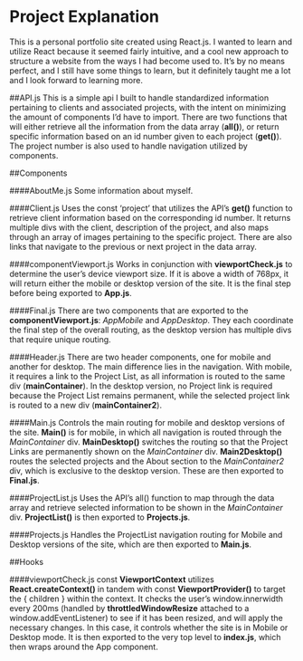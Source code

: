 # Project Explanation
This is a personal portfolio site created using React.js. I wanted to learn and utilize React because it seemed fairly intuitive, and a cool new approach to structure a website from the ways I had become used to. It’s by no means perfect, and I still have some things to learn, but it definitely taught me a lot and I look forward to learning more.

##API.js
This is a simple api I built to handle standardized information pertaining to clients and associated projects, with the intent on minimizing the amount of components I’d have to import. There are two functions that will either retrieve all the information from the data array (**all()**), or return specific information based on an id number given to each project (**get()**). The project number is also used to handle navigation utilized by components.

##Components

####AboutMe.js
Some information about myself.

####Client.js
Uses the const ‘project’ that utilizes the API’s **get()** function to retrieve client information based on the corresponding id number. It returns multiple divs with the client, description of the project, and also maps through an array of images pertaining to the specific project. There are also links that navigate to the previous or next project in the data array.

####componentViewport.js
Works in conjunction with **viewportCheck.js** to determine the user’s device viewport size. If it is above a width of 768px, it will return either the mobile or desktop version of the site. It is the final step before being exported to **App.js**.

####Final.js
There are two components that are exported to the **componentViewport.js**: *AppMobile* and *AppDesktop*. They each coordinate the final step of the overall routing, as the desktop version has multiple divs that require unique routing.

####Header.js
There are two header components, one for mobile and another for desktop. The main difference lies in the navigation. With mobile, it requires a link to the Project List, as all information is routed to the same div (**mainContainer**). In the desktop version, no Project link is required because the Project List remains permanent, while the selected project link is routed to a new div (**mainContainer2**).

####Main.js
Controls the main routing for mobile and desktop versions of the site. **Main()** is for mobile, in which all navigation is routed through the *MainContainer* div. **MainDesktop()** switches the routing so that the Project Links are permanently shown on the *MainContainer* div. **Main2Desktop()** routes the selected projects and the About section to the *MainContainer2* div, which is exclusive to the desktop version. These are then exported to **Final.js**.

####ProjectList.js
Uses the API’s all() function to map through the data array and retrieve selected information to be shown in the *MainContainer* div. **ProjectList()** is then exported to **Projects.js**.


####Projects.js
Handles the ProjectList navigation routing for Mobile and Desktop versions of the site, which are then exported to **Main.js**.

##Hooks

####viewportCheck.js
const **ViewportContext** utilizes **React.createContext()** in tandem with const **ViewportProvider()** to target the { children } within the context. It checks the user’s window.innerwidth every 200ms (handled by **throttledWindowResize** attached to a window.addEventListener) to see if it has been resized, and will apply the necessary changes. In this case, it controls whether the site is in Mobile or Desktop mode. It is then exported to the very top level to **index.js**, which then wraps around the App component.
